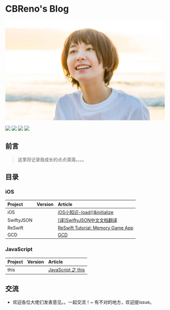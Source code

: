 # CBReno's Blog

![smile](contents/Images/blog.jpg)

![](https://img.shields.io/badge/Blog-CBReno-blue.svg) ![](https://img.shields.io/badge/language-Swift-brightgreen.svg) ![](https://img.shields.io/badge/language-JavaScript-brightgreen.svg) ![](https://img.shields.io/badge/weibo-CBReno-orange.svg)

##  前言

> 这里将记录我成长的点点滴滴。。。。

## 目录

### iOS

| Project    | Version | Article                               |
| :--------- | :------ | :------------------------------------ |
| iOS        |         | [iOS小知识-load()&initialize]()          |
| SwiftyJSON |         | [[译]SwiftyJSON中文文档翻译]()               |
| ReSwift    |         | [ReSwift Tutorial: Memory Game App]() |
| GCD        |         | [GCD]()                               |

### JavaScript

| Project | Version | Article               |
| :------ | :------ | :-------------------- |
| this    |         | [JavaScript 之 this]() |

## 交流

* 欢迎各位大佬们发表意见。。一起交流！~ 有不对的地方，欢迎提issue。